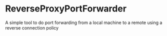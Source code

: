 # ReverseProxyPortForwarder
A simple tool to do port forwarding from a local machine to a remote using a reverse connection policy 
